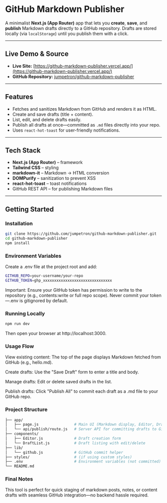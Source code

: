 #  GitHub Markdown Publisher

A minimalist **Next.js (App Router)** app that lets you **create**, **save**, and **publish** Markdown drafts directly to a GitHub repository. Drafts are stored locally (via `localStorage`) until you publish them with a click.

---

##  Live Demo & Source

- **Live Site:** [https://github-markdown-publisher.vercel.app/](https://github-markdown-publisher.vercel.app/)  
- **GitHub Repository:** [jumpetron/github-markdown-publisher](https://github.com/jumpetron/github-markdown-publisher)

---

##  Features

-  Fetches and sanitizes Markdown from GitHub and renders it as HTML.
-  Create and save drafts (title + content).
-  List, edit, and delete drafts easily.
-  Publish all drafts at once—committed as `.md` files directly into your repo.
-  Uses `react-hot-toast` for user-friendly notifications.

---

##  Tech Stack

- **Next.js (App Router)** – framework  
- **Tailwind CSS** – styling  
- **markdown-it** – Markdown → HTML conversion  
- **DOMPurify** – sanitization to prevent XSS  
- **react-hot-toast** – toast notifications  
- GitHub REST API – for publishing Markdown files

---

##  Getting Started

### Installation

```bash
git clone https://github.com/jumpetron/github-markdown-publisher.git
cd github-markdown-publisher
npm install
```

### Environment Variables

Create a .env file at the project root and add:
```bash
GITHUB_REPO=your-username/your-repo
GITHUB_TOKEN=ghp_xxxxxxxxxxxxxxxxxxxxxxxxxxxxxxx
```

Important: Ensure your GitHub token has permission to write to the repository (e.g., contents:write or full repo scope).
Never commit your token—.env is gitignored by default.

### Running Locally
```bash
npm run dev
```

Then open your browser at http://localhost:3000.

### Usage Flow

View existing content: The top of the page displays Markdown fetched from GitHub (e.g., hello.md).

Create drafts: Use the "Save Draft" form to enter a title and body.

Manage drafts: Edit or delete saved drafts in the list.

Publish drafts: Click "Publish All" to commit each draft as a .md file to your GitHub repo.

### Project Structure
```bash
├── app/
│   ├── page.js                # Main UI (Markdown display, Editor, DraftList, Publish)
│   └── api/publish/route.js   # Server API for committing drafts to GitHub
├── components/
│   ├── Editor.js              # Draft creation form
│   └── DraftList.js           # Draft listing with edit/delete
├── lib/
│   └── github.js              # GitHub commit helper
├── styles/                    # (if using custom styles)
├── .env                       # Environment variables (not committed)
└── README.md
```
### Final Notes

This tool is perfect for quick staging of markdown posts, notes, or content drafts with seamless GitHub integration—no backend hassle required.